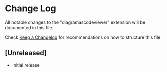 # Change Log

All notable changes to the "diagramascodeviewer" extension will be documented in this file.

Check [Keep a Changelog](http://keepachangelog.com/) for recommendations on how to structure this file.

## [Unreleased]

- Initial release